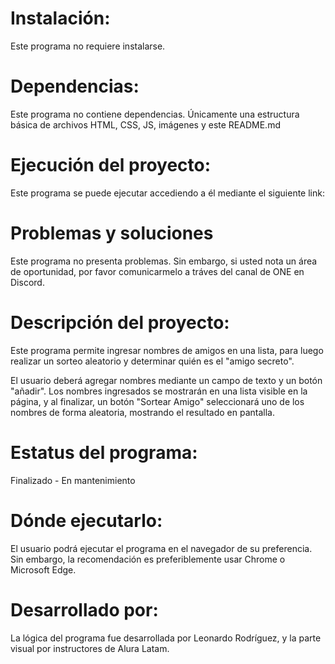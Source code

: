 # Instalación:
Este programa no requiere instalarse. 

# Dependencias:
Este programa no contiene dependencias. Únicamente una estructura básica de archivos HTML, CSS, JS, imágenes y este README.md

# Ejecución del proyecto:
Este programa se puede ejecutar accediendo a él mediante el siguiente link: 

# Problemas y soluciones
Este programa no presenta problemas. Sin embargo, si usted nota un área de oportunidad, por favor comunicarmelo a tráves del canal de ONE en Discord. 

# Descripción del proyecto:
Este programa permite ingresar nombres de amigos en una lista, para luego realizar un sorteo aleatorio y determinar quién es el "amigo secreto".



El usuario deberá agregar nombres mediante un campo de texto y un botón "añadir". Los nombres ingresados se mostrarán en una lista visible en la página, y al finalizar, un botón "Sortear Amigo" seleccionará uno de los nombres de forma aleatoria, mostrando el resultado en pantalla.

# Estatus del programa:
Finalizado - En mantenimiento

# Dónde ejecutarlo:
El usuario podrá ejecutar el programa en el navegador de su preferencia. Sin embargo, la recomendación es preferiblemente usar Chrome o Microsoft Edge.

# Desarrollado por:
La lógica del programa fue desarrollada por Leonardo Rodríguez, y la parte visual por instructores de Alura Latam.  